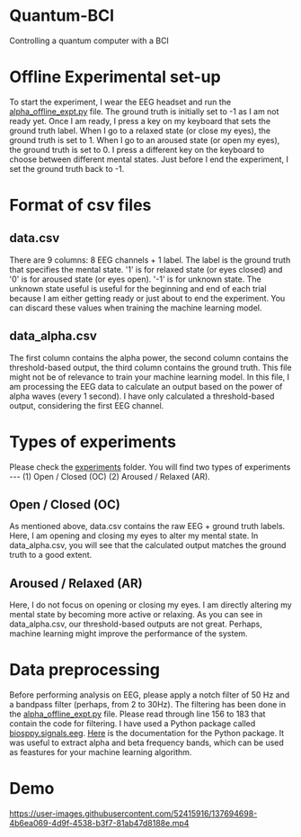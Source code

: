 # Quantum-BCI
Controlling a quantum computer with a BCI

# Offline Experimental set-up
To start the experiment, I wear the EEG headset and run the [alpha_offline_expt.py](https://github.com/satvik-venkatesh/Quantum-BCI/blob/main/alpha_offline_expt.py) file. The ground truth is initially set to -1 as I am not ready yet. Once I am ready, I press a key on my keyboard that sets the ground truth label. When I go to a relaxed state (or close my eyes), the ground truth is set to 1. When I go to an aroused state (or open my eyes), the ground truth is set to 0. I press a different key on the keyboard to choose between different mental states. Just before I end the experiment, I set the ground truth back to -1.


# Format of csv files
## data.csv
There are 9 columns: 8 EEG channels + 1 label. The label is the ground truth that specifies the mental state. '1' is for relaxed state (or eyes closed) and '0' is for aroused state (or eyes open). '-1' is for unknown state. The unknown state useful is useful for the beginning and end of each trial because I am either getting ready or just about to end the experiment. You can discard these values when training the machine learning model.

## data_alpha.csv
The first column contains the alpha power, the second column contains the threshold-based output, the third column contains the ground truth. This file might not be of relevance to train your machine learning model. In this file, I am processing the EEG data to calculate an output based on the power of alpha waves (every 1 second). I have only calculated a threshold-based output, considering the first EEG channel.
 
 
 
# Types of experiments
Please check the [experiments](https://github.com/satvik-venkatesh/Quantum-BCI/tree/main/experiments) folder. You will find two types of experiments --- (1) Open / Closed (OC) (2) Aroused / Relaxed (AR).

## Open / Closed (OC)
As mentioned above, data.csv contains the raw EEG + ground truth labels. Here, I am opening and closing my eyes to alter my mental state. In data_alpha.csv, you will see that the calculated output matches the ground truth to a good extent.

## Aroused / Relaxed (AR)
Here, I do not focus on opening or closing my eyes. I am directly altering my mental state by becoming more active or relaxing. As you can see in data_alpha.csv, our threshold-based outputs are not great. Perhaps, machine learning might improve the performance of the system.

# Data preprocessing
Before performing analysis on EEG, please apply a notch filter of 50 Hz and a bandpass filter (perhaps, from 2 to 30Hz). The filtering has been done in the [alpha_offline_expt.py](https://github.com/satvik-venkatesh/Quantum-BCI/blob/main/alpha_offline_expt.py) file. Please read through line 156 to 183 that contain the code for filtering. I have used a Python package called [biosppy.signals.eeg](https://github.com/PIA-Group/BioSPPy/blob/212c3dcbdb1ec43b70ba7199deb5eb22bcb78fd0/biosppy/signals/eeg.py). [Here](https://biosppy.readthedocs.io/en/stable/biosppy.signals.html#biosppy-signals-eeg) is the documentation for the Python package. It was useful to extract alpha and beta frequency bands, which can be used as feastures for your machine learning algorithm.

# Demo

https://user-images.githubusercontent.com/52415916/137694698-4b6ea069-4d9f-4538-b3f7-81ab47d8188e.mp4
